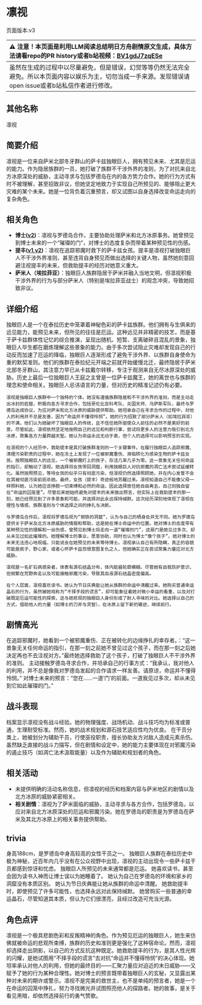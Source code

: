 # 凛视
页面版本:v3
 

| :warning: 注意！本页面是利用LLM阅读总结明日方舟剧情原文生成，具体方法请看repo的PR history或者b站视频：[BV1gdJ7zqESe](https://www.bilibili.com/video/BV1gdJ7zqESe/)         |
|:----------------------------|
| 虽然在生成的过程中以尽量避免，但是错误，幻觉等等仍然无法完全避免。所以本页面内容以娱乐为主，切勿当成一手来源。发现错误请open issue或者b站私信作者进行修改。|



## 其他名称
凛视
## 简要介绍
凛视是一位来自萨米北部冬牙群山的萨卡兹独眼巨人，拥有预见未来、尤其是厄运的能力。作为隐居族群的一员，她打破了族群不干涉外界的准则，为了对抗来自北方冰原深处的威胁，主动寻求与包括罗德岛在内的各方势力合作。她的行为方式有时不被理解，甚至招致非议，但她坚定地致力于实现自己所预见的、能够阻止更大灾难的某个未来。她是一位背负着沉重预言，却又试图以自身选择改变命运走向的复杂角色。
## 相关角色
-   **博士([v2](extended_char_bo_shi.md))**：凛视与罗德岛合作，主要协助处理萨米和北方冰原事务。她曾预见到博士未来的一个“璀璨的门”，对博士的态度复杂而带着某种预见性的伤感。
-   **提丰([v1](../chars/char_2012_typhon.md),[v2](char_2012_typhon.md))**：凛视在追踪邪魔时救下的萨卡兹女孩。提丰是凛视打破独眼巨人不干涉外界准则、甚至违背自身预见而做出选择的关键人物，虽然她刻意回避注视提丰的未来，但救助提丰的经历对她意义重大。
-   **萨米人（埃拉菲亚）**：独眼巨人族群隐居于萨米并融入当地文明，但凛视积极干涉外界的行为与部分萨米人（特别是埃拉菲亚战士）的观念冲突，导致她招致非议。
## 详细介绍
独眼巨人是一个在泰拉历史中笼罩着神秘色彩的萨卡兹族群。他们拥有与生俱来的远见能力，能预见未来，但所见的往往是厄运。这种远见并非精密的技艺，而是基于萨卡兹群体性记忆的综合推演，呈现出随机、短暂、支离破碎且混乱的景象，独眼巨人毕生都在磨炼理解这些景象的能力。由于多次尝试阻止灾难却发现自己的行动反而加速了厄运的降临，独眼巨人逐渐形成了避免干涉外界、以族群自身使命为重的默契准则。他们的族群在泰拉纪元开端之前就开始缓慢北迁，最终隐居于萨米北部冬牙群山，其注意力早已从卡兹戴尔转移，专注于观测来自无尽冰原深处的威胁。历史上最后一位独眼巨人王庭之主曾是一位萨卡兹魔王，她的离世也与族群的理念和使命相关。独眼巨人忌讳语言的力量，但对历史的精准记述仍有必要。

    凛视是独眼巨人族群中一个独特的个体。她没有遵循族群隐居和不干涉外界的准则，而是主动走出冰封的岩窟，积极向各方寻求合作，包括哥伦比亚科考队、炎国天师、乌萨斯军队，最终与罗德岛达成协议，为应对萨米和北方冰原的威胁提供帮助。她坦承自己在寻求合作的过程中，对他人的利用并不总是友善，因为“命运并不懂得怜悯”。她的行为招致了部分萨米人（如埃拉菲亚）的不满，他们认为她破坏了独眼巨人的传统，且不信任她所驱使众人前往的必然不是美好的前景。尽管如此，凛视依然坚定地按照自己的远见和判断行事，尝试将更多人的注意力吸引到北方冰原，聚集各方力量跨越天堑。她认为命运永远无动于衷，但个人的选择可以影响预言的实现。

    在凛视的个人经历中，救助提丰是其打破族群准则的一个关键事件。在履行独眼巨人追踪邪魔、清理污染职责的过程中，她在冻土上发现了一位被邪魔重伤、濒临转化为感染生物的萨卡兹女孩。按照独眼巨人的远见，一个被邪魔盯上的孩子，存活几率几乎为零。这一景象无关任何命运的指引，却触动了凛视。她选择将女孩带回洞窟，利用独眼巨人对抗邪魔的凋亡法术尝试延缓转化。虽然按照预见，等待女孩的似乎只有彻底污染，但凛视仍然选择照顾她，并在内心发誓不会在其被彻底污染前扼杀她。最终，女孩（提丰）奇迹般地苏醒过来。凛视知道自己不能像父母一样照料她，认为她应该挣脱一切束缚和必然的命运，因此选择放任她自由离去，自己则独自留在“命运的囚笼里”。尽管后来她始终避免对提丰的未来做出预言，但实际上在救助提丰的那一刻，她已经预见到了许多景象和可能，并选择对此永远保持缄默。这次经历深刻地体现了凛视在理性与情感、族群准则与个体选择之间的挣扎与决断。

    与罗德岛合作后，凛视将罗德岛视为“钢铁的洞窟”，认为与自己的栖身处并无不同。她为罗德岛提供关于萨米及北方冰原威胁的情报和帮助，这是她在博士命运中的位置。她对博士的态度带有某种预见性的理解和一丝伤感，曾预见到博士将走向一道“璀璨的门”，这扇门是她见过多次、却从未见过如此璀璨的。她理解博士的事业，愿意协助，同时也认为博士“像个孩子”。她对博士的未来无法违心地祝福，只能说会在她预见的未来等待博士。凛视承认自己有所隐瞒，真正的容貌可能是疯子、野心家，或者心怀萨卡兹怨恨意图复仇之人，但她确实正在尝试聚集力量应对北方威胁。

    凛视是一名矿石病感染者，体表有源石结晶分布，体内脏器轮廓模糊。尽管她有自我防护意识，但频繁在荒野奔走以及可能接触邪魔污染，导致其血液源石结晶密度偏高。

    在个人层面，凛视喜欢读书。她认为节日庆典能让她从族群的命运中清醒过来。她购买普通幸运晶石的行为，虽然被她戏称为“不择手段的谎言”，却可能象征着她对微小幸运的看重，以及对打破既定厄运可能性的探索，这与她悲观的独眼巨人身份形成了耐人寻味的对比。她选择以自己的方式，借助他人的力量（如博士的刀斧与灵智），在冰原上留下新的辙迹，继续前行。
## 剧情高光
在追踪邪魔时，她看到一个被邪魔重伤、正在被转化的边缘挣扎的幸存者。：“这一景象无关任何命运的指引，在那一刻之前她不曾见过这个孩子，而在那一刻之后她决定再也不去注视对方。”最终她选择救助了这个孩子，打破了独眼巨人不干涉外界的准则。
    主动接触罗德岛寻求合作，并坦承自己的行事方式：“我承认，我对他人的利用，并不总是像我对罗德岛发起的合作请求一样友善。请原谅，命运并不懂得怜悯。”
    对博士未来的预言：“您在......一道‘门’的前面。一道我见过多次，却从未见到它如此璀璨的门。”
## 战斗表现
档案显示凛视没有战斗经验。她的物理强度、战场机动、战斗技巧均为标准或普通，生理耐受标准。然而，她的战术规划和源石技艺适应性均为优良。
    在干员分类上，她被划分为辅助干员，行使巫役职责，擅长协助友方对敌人造成元素杀伤。虽然缺乏直接的战斗力描写，但在剧情和设定中，她的能力主要体现在对邪魔污染的遏止技巧（如凋亡法术汲取能量）以及作为辅助和规划者的角色。
## 相关活动
-   未提供明确的活动名称信息，但凛视的经历和档案内容与萨米地区的剧情以及北方冰原的威胁紧密相关。
-   **相关剧情**：凛视为了萨米面临的威胁，主动寻求与各方合作，包括罗德岛，以应对来自北方冰原深处的厄运和邪魔污染。她在罗德岛的职责是为罗德岛在萨米及其北方冰原上的相关事务提供帮助。
## trivia
身高188cm，是罗德岛中身高较高的女性干员之一。
    独眼巨人族群在泰拉历史中极为神秘，近百年内几乎没有在公众视野中出现，凛视的主动出现令一些萨卡兹干员都感到惊讶和忧虑。
    独眼巨人所预见的未来通常都是厄运。
    她喜欢读书，甚至会因为读书入神而让博士误以为她睡着了。
    她认为自己在罗德岛的环境和家乡的洞窟没有本质区别。
    她认为节日庆典能让她从族群的命运中清醒。
    她救助提丰时，即使预见了许多可能性，也选择永远对此保持缄默。
    她曾购买一些普通的幸运晶石，尽管知道其本质，但认为它们很漂亮，且经过改造可充当光源。
## 角色点评
凛视是一个极具悲剧色彩和反叛精神的角色。作为预见厄运的独眼巨人，她生来仿佛就被命运的悲观所束缚，族群的历史和准则更是强化了这种宿命论。然而，凛视却选择走出阴影，以自己的方式反抗这种既定。她救助提丰的行为，是其人性光辉的闪耀，是她试图用“不择手段的谎言”去对抗“命运并不懂得怜悯”的决心体现。她坦率承认对他人的利用，但她的最终目的——汇聚力量应对迫近的末日威胁——又赋予了她的行为某种合理性。她对博士的预言既带着独眼巨人的玄秘，又显露出某种对未来的期许或警示。凛视不是完美的救世主，也不是单纯的预言者，她是一个在命运的囚笼中挣扎，努力寻找微光并试图照亮他人的探路者。她的故事，是关于看见黑暗，却依然选择前行的勇气赞歌。